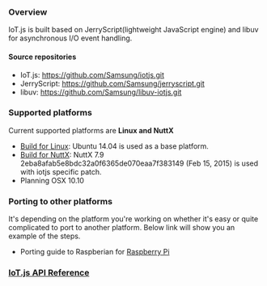 ### Overview
IoT.js is built based on JerryScript(lightweight JavaScript engine) and libuv for asynchronous I/O event handling.

#### Source repositories
* IoT.js: https://github.com/Samsung/iotjs.git
* JerryScript: https://github.com/Samsung/jerryscript.git
* libuv: https://github.com/Samsung/libuv-iotjs.git 

### Supported platforms 
Current supported platforms are **Linux and NuttX**

* [Build for Linux](https://github.com/Samsung/iotjs/wiki/Build-for-Linux): Ubuntu 14.04 is used as a base platform.
* [Build for NuttX](https://github.com/Samsung/iotjs/wiki/Build-for-NuttX): NuttX 7.9 2eba8afab5e8bdc32a0f6365de070eaa7f383149 (Feb 15, 2015) is used with iotjs specific patch.
* Planning OSX 10.10 

### Porting to other platforms
It's depending on the platform you're working on whether it's easy or quite complicated to port to another platform. Below link will show you an example of the steps.

* Porting guide to Raspberian for [Raspberry Pi](https://www.raspberrypi.org/downloads/)

### [IoT.js API Reference](https://github.com/Samsung/iotjs/wiki/IoT.js-API-Reference)